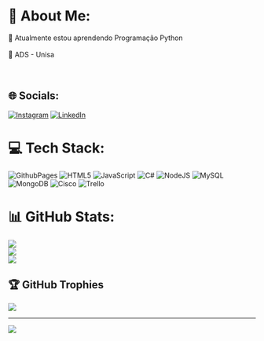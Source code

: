 # 💫 About Me:
🌱 Atualmente estou aprendendo Programação Python<br><br>📖 ADS - Unisa<br><br><br>


## 🌐 Socials:
[![Instagram](https://img.shields.io/badge/Instagram-%23E4405F.svg?logo=Instagram&logoColor=white)](https://instagram.com/Luiz_gui303) [![LinkedIn](https://img.shields.io/badge/LinkedIn-%230077B5.svg?logo=linkedin&logoColor=white)](http://linkedin.com/in/luiz-guilherme-nunes) 

# 💻 Tech Stack:
![GithubPages](https://img.shields.io/badge/github%20pages-121013?style=for-the-badge&logo=github&logoColor=white) ![HTML5](https://img.shields.io/badge/html5-%23E34F26.svg?style=for-the-badge&logo=html5&logoColor=white) ![JavaScript](https://img.shields.io/badge/javascript-%23323330.svg?style=for-the-badge&logo=javascript&logoColor=%23F7DF1E) ![C#](https://img.shields.io/badge/c%23-%23239120.svg?style=for-the-badge&logo=csharp&logoColor=white) ![NodeJS](https://img.shields.io/badge/node.js-6DA55F?style=for-the-badge&logo=node.js&logoColor=white) ![MySQL](https://img.shields.io/badge/mysql-%2300000f.svg?style=for-the-badge&logo=mysql&logoColor=white) ![MongoDB](https://img.shields.io/badge/MongoDB-%234ea94b.svg?style=for-the-badge&logo=mongodb&logoColor=white) ![Cisco](https://img.shields.io/badge/cisco-%23049fd9.svg?style=for-the-badge&logo=cisco&logoColor=black) ![Trello](https://img.shields.io/badge/Trello-%23026AA7.svg?style=for-the-badge&logo=Trello&logoColor=white)
# 📊 GitHub Stats:
![](https://github-readme-stats.vercel.app/api?username=Xluiz2z&theme=midnight-purple&hide_border=true&include_all_commits=false&count_private=true)<br/>
![](https://github-readme-streak-stats.herokuapp.com/?user=Xluiz2z&theme=midnight-purple&hide_border=true)<br/>
![](https://github-readme-stats.vercel.app/api/top-langs/?username=Xluiz2z&theme=midnight-purple&hide_border=true&include_all_commits=false&count_private=true&layout=compact)

## 🏆 GitHub Trophies
![](https://github-profile-trophy.vercel.app/?username=Xluiz2z&theme=darkhub&no-frame=true&no-bg=true&margin-w=4)

---
[![](https://visitcount.itsvg.in/api?id=Xluiz2z&icon=2&color=6)](https://visitcount.itsvg.in)

<!-- Proudly created with GPRM ( https://gprm.itsvg.in ) -->
